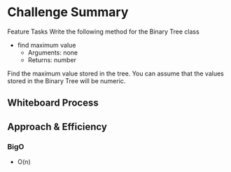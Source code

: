 # Challenge Summary
Feature Tasks
Write the following method for the Binary Tree class

+ find maximum value
   + Arguments: none
   + Returns: number

Find the maximum value stored in the tree. You can assume that the values stored in the Binary Tree will be numeric.

## Whiteboard Process



## Approach & Efficiency
### BigO
+ O(n)



